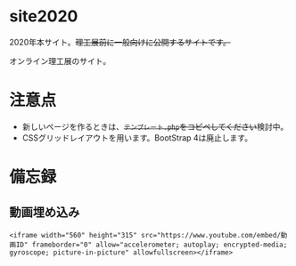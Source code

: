 # site2020
2020年本サイト。~~理工展前に一般向けに公開するサイトです。~~

オンライン理工展のサイト。

# 注意点
* 新しいページを作るときは、~~```テンプレート.php```をコピペしてください~~検討中。
* CSSグリッドレイアウトを用います。BootStrap 4は廃止します。

# 備忘録
## 動画埋め込み

```
<iframe width="560" height="315" src="https://www.youtube.com/embed/動画ID" frameborder="0" allow="accelerometer; autoplay; encrypted-media; gyroscope; picture-in-picture" allowfullscreen></iframe>
```
